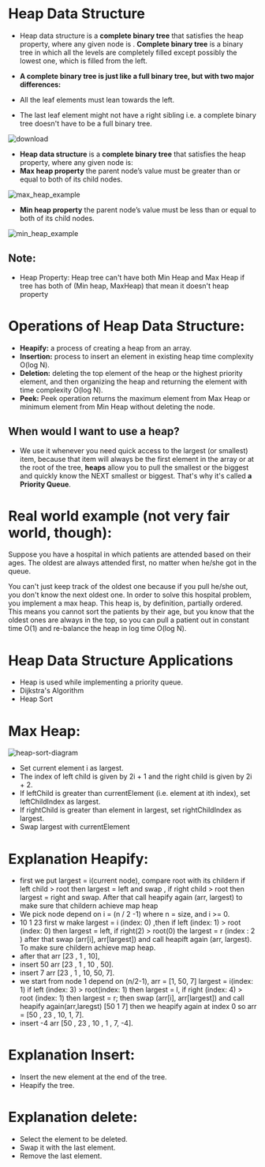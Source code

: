 # Heap Data Structure
- Heap data structure is a **complete binary tree** that satisfies the heap property, where any given node is
. **Complete binary tree** is a binary tree in which all the levels are completely filled except possibly the lowest one, which is filled from the left.
- **A complete binary tree is just like a full binary tree, but with two major differences:**

- All the leaf elements must lean towards the left.
- The last leaf element might not have a right sibling i.e. a complete binary tree doesn't have to be a full binary tree.

![download](https://user-images.githubusercontent.com/64387352/190855701-77ee4007-df1d-4f9b-a5c5-5e541e3e058a.png)

- **Heap data structure** is a **complete binary tree** that satisfies the heap property, where any given node is:
- **Max heap property** the parent node’s value must be greater than or equal to both of its child nodes.
 
![max_heap_example](https://user-images.githubusercontent.com/64387352/190857618-f9c9f5b9-07a4-4ddd-a310-b67ea1f5bdd2.jpg)

- **Min heap property** the parent node’s value must be less than or equal to both of its child nodes.

![min_heap_example](https://user-images.githubusercontent.com/64387352/190857631-33571f70-78e7-45a0-9348-e8e043c3faca.jpg)

## Note:
- Heap Property: Heap tree can't have both Min Heap and Max Heap if tree has both of (Min heap, MaxHeap) that mean it doesn't heap property

# Operations of Heap Data Structure:
- **Heapify:** a process of creating a heap from an array.
- **Insertion:** process to insert an element in existing heap time complexity O(log N).
- **Deletion:** deleting the top element of the heap or the highest priority element, and then organizing the heap and returning the element with time complexity O(log N).
- **Peek:** Peek operation returns the maximum element from Max Heap or minimum element from Min Heap without deleting the node.

## When would I want to use a heap?
- We use it whenever you need quick access to the largest (or smallest) item, because that item will always be the first element in the array or at the root of the tree, **heaps** allow you to pull the smallest or the biggest and quickly know the NEXT smallest or biggest. That's why it's called **a Priority Queue**.

# Real world example (not very fair world, though):
Suppose you have a hospital in which patients are attended based on their ages. The oldest are always attended first, no matter when he/she got in the queue.

You can't just keep track of the oldest one because if you pull he/she out, you don't know the next oldest one. In order to solve this hospital problem, you implement a max heap. This heap is, by definition, partially ordered. This means you cannot sort the patients by their age, but you know that the oldest ones are always in the top, so you can pull a patient out in constant time O(1) and re-balance the heap in log time O(log N).

# Heap Data Structure Applications
- Heap is used while implementing a priority queue.
- Dijkstra's Algorithm
- Heap Sort

# Max Heap:

![heap-sort-diagram](https://user-images.githubusercontent.com/64387352/192093122-1597cfa1-e44e-43e6-aa5d-180618f9f46a.png)

- Set current element i as largest.
- The index of left child is given by 2i + 1 and the right child is given by 2i + 2.
- If leftChild is greater than currentElement (i.e. element at ith index), set leftChildIndex as largest.
- If rightChild is greater than element in largest, set rightChildIndex as largest.
- Swap largest with currentElement

# Explanation Heapify:
- first we put largest = i(current node), compare root with its childern if left child > root then largest = left and swap , if right child > root then largest = right and swap. After that call heapify again (arr, largest) to make sure that childern achieve map heap
- We pick node depend on i = (n / 2 -1) where n = size, and i >= 0.
- 10 1 23 first w make largest = i (index: 0) ,then if left (index: 1) > root (index: 0) then largest = left, if right(2) > root(0) the largest = r (index : 2 ) after that swap (arr[i], arr[largest]) and call heapift again (arr, largest). To make sure childern achieve map heap.
- after that arr [23 , 1 , 10],  
- insert 50 arr [23 , 1 , 10 , 50].
- insert 7 arr [23 , 1 , 10, 50, 7].
- we start from node 1 depend on (n/2-1), arr = [1, 50, 7] largest = i(index: 1) if left (index: 3) > root(index: 1) then largest = l, if right (index: 4) > root (index: 1) then largest = r; then swap (arr[i], arr[largest]) and call heapify again(arr,laregst) [50 1 7] then we heapify again at index 0 so arr = [50 , 23 , 10, 1, 7].
- insert -4 arr [50 , 23 , 10 , 1 , 7, -4].

# Explanation Insert: 
- Insert the new element at the end of the tree.
- Heapify the tree.

# Explanation delete:
- Select the element to be deleted.
- Swap it with the last element.
- Remove the last element.










